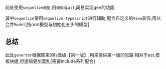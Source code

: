 此处使用`sequelize模型`,用`模板`与`ast`,简易实现gen的功能

其中`sequelize`使用`sequelize-typescript`进行辅助,配合自定义的`View`装饰,用以合并`Model`[指orm模型与初始化五步的模型]

## 总结
  此处`genertor`根据原来的ts改编【第一版】,用来提供第一版的思路
  相对于ast,模板快捷,但逻辑更加混乱[需要include系列配合]